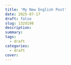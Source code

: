 ```yaml
---
title: 'My New English Post'
date: 2025-07-17
draft: false
slug: 132d198
description:
summary:
tags:
  - draft
categories:
  - draft
cover:
---
```

